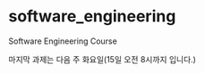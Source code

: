 software_engineering
====================

Software Engineering Course

마지막 과제는 다음 주 화요일(15일 오전 8시까지 입니다.)

